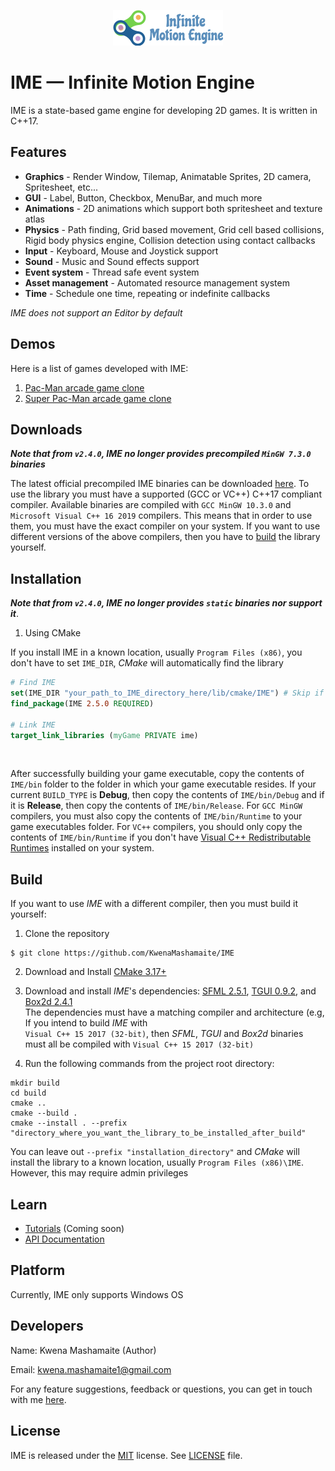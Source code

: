 <p align="center">
    <img src="logo.png" alt="IME Logo">
</p>

# IME — Infinite Motion Engine

IME is a state-based game engine for developing 2D games. It is written in C++17.

## Features

* **Graphics** - Render Window, Tilemap, Animatable Sprites, 2D camera, Spritesheet, etc...
* **GUI** - Label, Button, Checkbox, MenuBar, and much more
* **Animations** - 2D animations which support both spritesheet and texture atlas
* **Physics** - Path finding, Grid based movement, Grid cell based collisions, Rigid body physics engine,
  Collision detection using contact callbacks
* **Input** - Keyboard, Mouse and Joystick support
* **Sound** - Music and Sound effects support
* **Event system** - Thread safe event system
* **Asset management** - Automated resource management system
* **Time** - Schedule one time, repeating or indefinite callbacks

*IME does not support an Editor by default*

## Demos

Here is a list of games developed with IME:

1. [Pac-Man arcade game clone](https://github.com/KwenaMashamaite/PacMan)
2. [Super Pac-Man arcade game clone](https://github.com/KwenaMashamaite/SuperPacMan)

## Downloads

_**Note that from `v2.4.0`, IME no longer provides precompiled `MinGW 7.3.0` binaries**_

The latest official precompiled IME binaries can be downloaded [here](https://github.com/KwenaMashamaite/IME/releases/tag/v2.5.0).
To use the library you must have a supported (GCC or VC++) C++17 compliant compiler.
Available binaries are compiled with `GCC MinGW 10.3.0` and `Microsoft Visual C++ 16 2019`
compilers. This means that in order to use them, you must have the exact compiler on your system.
If you want to use different versions of the above compilers, then you have to [build](#Build) the
library yourself.

## Installation

_**Note that from `v2.4.0`, IME no longer provides `static` binaries nor support it**_.

1. Using CMake

If you install IME in a known location, usually `Program Files (x86)`, you don't have to
set `IME_DIR`, *CMake* will automatically find the library

```cmake
# Find IME
set(IME_DIR "your_path_to_IME_directory_here/lib/cmake/IME") # Skip if IME installed in known location
find_package(IME 2.5.0 REQUIRED)

# Link IME
target_link_libraries (myGame PRIVATE ime)
```
<br>

After successfully building your game executable, copy the contents of `IME/bin` folder to the
folder in which your game executable resides. If your current `BUILD_TYPE` is **Debug**, then copy
the contents of `IME/bin/Debug` and if it is **Release**, then copy the contents of `IME/bin/Release`.
For `GCC MinGW` compilers, you must also copy the contents of `IME/bin/Runtime` to your game executables
folder. For `VC++` compilers, you should only copy the contents of `IME/bin/Runtime` if you don't have
[Visual C++ Redistributable Runtimes](https://support.microsoft.com/en-us/topic/the-latest-supported-visual-c-downloads-2647da03-1eea-4433-9aff-95f26a218cc0)
installed on your system. 

##  Build

If you want to use *IME* with a different compiler, then you must build it yourself:

1. Clone the repository
```git
$ git clone https://github.com/KwenaMashamaite/IME
```

2. Download and Install [CMake 3.17+](https://cmake.org/)
3. Download and install *IME*'s dependencies: [SFML 2.5.1](https://www.sfml-dev.org/index.php), [TGUI 0.9.2](https://tgui.eu/), and [Box2d 2.4.1](https://box2d.org/) <br>
   The dependencies must have a matching compiler and architecture (e.g, If you intend to build *IME* with <br>
   `Visual C++ 15 2017 (32-bit)`, then *SFML*, *TGUI* and *Box2d* binaries must all be compiled with `Visual C++ 15 2017 (32-bit)`
   <br>

4. Run the following commands from the project root directory:

```shell
mkdir build
cd build
cmake ..
cmake --build .
cmake --install . --prefix "directory_where_you_want_the_library_to_be_installed_after_build"
```

You can leave out `--prefix "installation_directory"` and *CMake* will install the library to a known
location, usually `Program Files (x86)\IME`. However, this may require admin privileges

## Learn

* [Tutorials](#Learn) (Coming soon)
* [API Documentation](https://kwenamashamaite.github.io/IME/docs/v2.5.0/html/index.html)

## Platform

Currently, IME only supports Windows OS

## Developers

Name:  Kwena Mashamaite (Author)

Email: kwena.mashamaite1@gmail.com

For any feature suggestions, feedback or questions, you can get in touch with me [here](https://github.com/KwenaMashamaite/IME/discussions/).

## License

IME is released under the [MIT](https://opensource.org/licenses/MIT) license. See [LICENSE](LICENSE) file.
